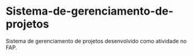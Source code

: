 # Sistema-de-gerenciamento-de-projetos
Sistema de gerenciamento de projetos desenvolvido como atividade no FAP.
